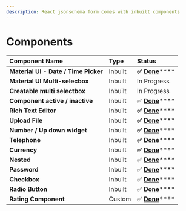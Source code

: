 ```yaml
---
description: React jsonschema form comes with inbuilt components
---
```


# Components

| **Component Name** | Type | **Status** |
| :--- | :--- | :--- |
| **Material UI - Date / Time Picker** | Inbuilt | **✅** [**Done**](material-ui-date-time-picker.md)\*\*\*\* |
| **Material UI Multi-selecbox** | Inbuilt | In Progress |
| **Creatable multi selectbox** | Inbuilt | In Progress |
| **Component active / inactive** | Inbuilt | ✅ [**Done**](component-active-inactive.md)\*\*\*\* |
| **Rich Text Editor** | Inbuilt | **✅** [**Done**](rich-text-editor.md)\*\*\*\* |
| **Upload File** | Inbuilt | **✅** [**Done**](upload-file.md)\*\*\*\* |
| **Number / Up down widget** | Inbuilt | **✅** [**Done**](number-up-down-widget.md)\*\*\*\* |
| **Telephone** | Inbuilt | **✅** [**Done**](currency.md)\*\*\*\* |
| **Currency** | Inbuilt | **✅** [**Done**](currency.md)\*\*\*\* |
| **Nested** | Inbuilt | ✅ [**Done**](nested.md)\*\*\*\* |
| **Password** | Inbuilt | ✅ [**Done**](password.md)\*\*\*\* |
| **Checkbox** | Inbuilt | ✅ [**Done**](checkbox.md)\*\*\*\* |
| **Radio Button** | Inbuilt | ✅ [**Done**](radio-button.md)\*\*\*\* |
| **Rating Component** | Custom | ✅ [**Done**](custom-components/rating-component-example.md)\*\*\*\* |



